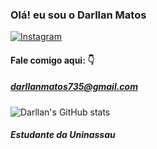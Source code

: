 ### Olá! eu sou o Darllan Matos
[ ![Instagram](https://img.shields.io/badge/Instagram-E4405F?style=for-the-badge&logo=instagram&logoColor=white)](https://www.instagram.com/07_darllanm/)
#### Fale comigo aqui: 👇
##### darllanmatos735@gmail.com
 ![Darllan's GitHub stats](https://github-readme-stats.vercel.app/api?username=Darllan&show_icons=true&theme=transparent)
##### Estudante da Uninassau 
#####
